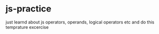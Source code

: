 # js-practice
just learnd about js operators, operands, logical operators etc and do this temprature excercise 
